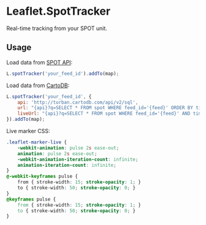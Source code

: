Leaflet.SpotTracker
===================

Real-time tracking from your SPOT unit.

Usage
-----

Load data from [SPOT API](http://faq.findmespot.com/index.php?action=showEntry&data=69):
```JavaScript
L.spotTracker('your_feed_id').addTo(map);
```

Load data from [CartoDB](http://blog.thematicmapping.org/2014/06/syncing-data-from-your-spot-satellite.html):
```JavaScript
L.spotTracker('your_feed_id', {
	api: 'http://turban.cartodb.com/api/v2/sql',
	url: "{api}?q=SELECT * FROM spot WHERE feed_id='{feed}' ORDER BY timestamp",
	liveUrl: "{api}?q=SELECT * FROM spot WHERE feed_id='{feed}' AND timestamp > {timestamp} ORDER BY timestamp"
}).addTo(map);
```

Live marker CSS:
```CSS
.leaflet-marker-live {
	-webkit-animation: pulse 2s ease-out;
	animation: pulse 2s ease-out;
	-webkit-animation-iteration-count: infinite;
	animation-iteration-count: infinite;
}
@-webkit-keyframes pulse {
	from { stroke-width: 15; stroke-opacity: 1; }
	to { stroke-width: 50; stroke-opacity: 0; }
}
@keyframes pulse {
	from { stroke-width: 15; stroke-opacity: 1; }
	to { stroke-width: 50; stroke-opacity: 0; }
}
```
